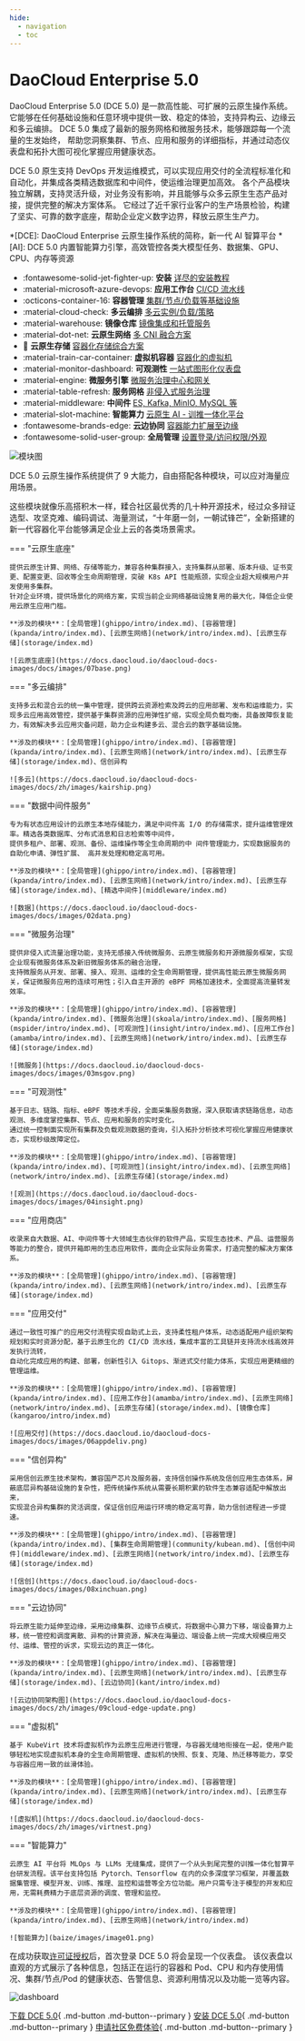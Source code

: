 ```yaml
---
hide:
  - navigation
  - toc
---
```


# DaoCloud Enterprise 5.0

DaoCloud Enterprise 5.0 (DCE 5.0) 是一款高性能、可扩展的云原生操作系统。
它能够在任何基础设施和任意环境中提供一致、稳定的体验，支持异构云、边缘云和多云编排。
DCE 5.0 集成了最新的服务网格和微服务技术，能够跟踪每一个流量的生发始终，
帮助您洞察集群、节点、应用和服务的详细指标，并通过动态仪表盘和拓扑大图可视化掌握应用健康状态。

DCE 5.0 原生支持 DevOps 开发运维模式，可以实现应用交付的全流程标准化和自动化，并集成各类精选数据库和中间件，使运维治理更加高效。
各个产品模块独立解耦，支持灵活升级，对业务没有影响，并且能够与众多云原生生态产品对接，提供完整的解决方案体系。
它经过了近千家行业客户的生产场景检验，构建了坚实、可靠的数字底座，帮助企业定义数字边界，释放云原生生产力。

*[DCE]: DaoCloud Enterprise 云原生操作系统的简称，新一代 AI 智算平台
*[AI]: DCE 5.0 内置智能算力引擎，高效管控各类大模型任务、数据集、GPU、CPU、内存等资源

<div class="grid cards" markdown>

- :fontawesome-solid-jet-fighter-up: **安装** [详尽的安装教程](install/index.md)
- :material-microsoft-azure-devops: **应用工作台** [CI/CD 流水线](amamba/intro/index.md)
- :octicons-container-16: **容器管理** [集群/节点/负载等基础设施](kpanda/intro/index.md)
- :material-cloud-check: **多云编排** [多云实例/负载/策略](kairship/intro/index.md)
- :material-warehouse: **镜像仓库** [镜像集成和托管服务](kangaroo/intro/index.md)
- :material-dot-net: **云原生网络** [多 CNI 融合方案](network/intro/index.md)
- :floppy_disk: **云原生存储** [容器化存储综合方案](storage/index.md)
- :material-train-car-container: **虚拟机容器** [容器化的虚拟机](virtnest/intro/index.md)
- :material-monitor-dashboard: **可观测性** [一站式图形化仪表盘](insight/intro/index.md)
- :material-engine: **微服务引擎** [微服务治理中心和网关](skoala/intro/index.md)
- :material-table-refresh: **服务网格** [非侵入式服务治理](mspider/intro/index.md)
- :material-middleware: **中间件** [ES, Kafka, MinIO, MySQL 等](middleware/index.md)
- :material-slot-machine: **智能算力** [云原生 AI - 训推一体化平台](baize/intro/index.md)
- :fontawesome-brands-edge: **云边协同** [容器能力扩展至边缘](kant/intro/index.md)
- :fontawesome-solid-user-group: **全局管理** [设置登录/访问权限/外观](ghippo/intro/index.md)

</div>

![模块图](https://docs.daocloud.io/daocloud-docs-images/docs/images/dce-modules04.png)

DCE 5.0 云原生操作系统提供了 9 大能力，自由搭配各种模块，可以应对海量应用场景。

这些模块就像乐高搭积木一样，糅合社区最优秀的几十种开源技术，经过众多辩证选型、攻坚克难、编码调试、海量测试，“十年磨一剑，一朝试锋芒”，全新搭建的新一代容器化平台能够满足企业上云的各类场景需求。

=== "云原生底座"

    提供云原生计算、网络、存储等能力，兼容各种集群接入，支持集群从部署、版本升级、证书变更、配置变更、回收等全生命周期管理，突破 K8s API 性能瓶颈，实现企业超大规模用户并发使用多集群。
    针对企业环境，提供场景化的网络方案，实现当前企业网络基础设施复用的最大化，降低企业使用云原生应用门槛。

    **涉及的模块**：[全局管理](ghippo/intro/index.md)、[容器管理](kpanda/intro/index.md)、[云原生网络](network/intro/index.md)、[云原生存储](storage/index.md)

    ![云原生底座](https://docs.daocloud.io/daocloud-docs-images/docs/images/07base.png)

=== "多云编排"

    支持多云和混合云的统一集中管理，提供跨云资源检索及跨云的应用部署、发布和运维能力，实现多云应用高效管控，提供基于集群资源的应用弹性扩缩，实现全局负载均衡，具备故障恢复能力，有效解决多云应用灾备问题，助力企业构建多云、混合云的数字基础设施。

    **涉及的模块**：[全局管理](ghippo/intro/index.md)、[容器管理](kpanda/intro/index.md)、[云原生网络](network/intro/index.md)、[云原生存储](storage/index.md)、信创异构

    ![多云](https://docs.daocloud.io/daocloud-docs-images/docs/zh/images/kairship.png)

=== "数据中间件服务"

    专为有状态应用设计的云原生本地存储能力，满足中间件高 I/O 的存储需求，提升运维管理效率。精选各类数据库、分布式消息和日志检索等中间件，
    提供多租户、部署、观测、备份、运维操作等全生命周期的中 间件管理能力，实现数据服务的自助化申请、弹性扩展、 高并发处理和稳定高可用。

    **涉及的模块**：[全局管理](ghippo/intro/index.md)、[容器管理](kpanda/intro/index.md)、[云原生网络](network/intro/index.md)、[云原生存储](storage/index.md)、[精选中间件](middleware/index.md)

    ![数据](https://docs.daocloud.io/daocloud-docs-images/docs/images/02data.png)

=== "微服务治理"

    提供非侵入式流量治理功能，支持无感接入传统微服务、云原生微服务和开源微服务框架，实现企业现有微服务体系及新旧微服务体系的融合治理，
    支持微服务从开发、部署、接入、观测、运维的全生命周期管理，提供高性能云原生微服务网关，保证微服务应用的连续可用性；引入自主开源的 eBPF 网格加速技术，全面提高流量转发效率。

    **涉及的模块**：[全局管理](ghippo/intro/index.md)、[容器管理](kpanda/intro/index.md)、[微服务治理](skoala/intro/index.md)、[服务网格](mspider/intro/index.md)、[可观测性](insight/intro/index.md)、[应用工作台](amamba/intro/index.md)、[云原生网络](network/intro/index.md)、[云原生存储](storage/index.md)

    ![微服务](https://docs.daocloud.io/daocloud-docs-images/docs/images/03msgov.png)

=== "可观测性"

    基于日志、链路、指标、eBPF 等技术手段，全面采集服务数据，深入获取请求链路信息，动态观测、多维度掌控集群、节点、应用和服务的实时变化，
    通过统一控制面实现所有集群及负载观测数据的查询，引入拓扑分析技术可视化掌握应用健康状态，实现秒级故障定位。

    **涉及的模块**：[全局管理](ghippo/intro/index.md)、[容器管理](kpanda/intro/index.md)、[可观测性](insight/intro/index.md)、[云原生网络](network/intro/index.md)、[云原生存储](storage/index.md)

    ![观测](https://docs.daocloud.io/daocloud-docs-images/docs/images/04insight.png)

=== "应用商店"

    收录来自大数据、AI、中间件等十大领域生态伙伴的软件产品，实现生态技术、产品、运营服务等能力的整合，提供开箱即用的生态应用软件，面向企业实际业务需求，打造完整的解决方案体系。

    **涉及的模块**：[全局管理](ghippo/intro/index.md)、[容器管理](kpanda/intro/index.md)、[云原生网络](network/intro/index.md)、[云原生存储](storage/index.md)

=== "应用交付"

    通过一致性可推广的应用交付流程实现自助式上云，支持柔性租户体系，动态适配用户组织架构规划和实时资源分配，基于云原生化的 CI/CD 流水线，集成丰富的工具链并支持流水线高效并发执行流转，
    自动化完成应用的构建、部署，创新性引入 Gitops、渐进式交付能力体系，实现应用更精细的管理运维。

    **涉及的模块**：[全局管理](ghippo/intro/index.md)、[容器管理](kpanda/intro/index.md)、[应用工作台](amamba/intro/index.md)、[云原生网络](network/intro/index.md)、[云原生存储](storage/index.md)、[镜像仓库](kangaroo/intro/index.md)

    ![应用交付](https://docs.daocloud.io/daocloud-docs-images/docs/images/06appdeliv.png)

=== "信创异构"

    采用信创云原生技术架构，兼容国产芯片及服务器，支持信创操作系统及信创应用生态体系，屏蔽底层异构基础设施的复杂性，把传统操作系统从需要长期积累的软件生态兼容适配中解放出来，
    实现混合异构集群的灵活调度，保证信创应用运行环境的稳定高可靠，助力信创进程进一步提速。

    **涉及的模块**：[全局管理](ghippo/intro/index.md)、[容器管理](kpanda/intro/index.md)、[集群生命周期管理](community/kubean.md)、[信创中间件](middleware/index.md)、[云原生网络](network/intro/index.md)、[云原生存储](storage/index.md)

    ![信创](https://docs.daocloud.io/daocloud-docs-images/docs/images/08xinchuan.png)

=== "云边协同"

    将云原生能力延伸至边缘，采用边缘集群、边缘节点模式，将数据中心算力下移，端设备算力上移，统一管控和调度离散、异构的计算资源，解决在海量边、端设备上统一完成大规模应用交付、运维、管控的诉求，实现云边的真正一体化。

    **涉及的模块**：[全局管理](ghippo/intro/index.md)、[容器管理](kpanda/intro/index.md)、[云原生网络](network/intro/index.md)、[云原生存储](storage/index.md)、[云边协同](kant/intro/index.md)

    ![云边协同架构图](https://docs.daocloud.io/daocloud-docs-images/docs/zh/images/09cloud-edge-update.png)

=== "虚拟机"

    基于 KubeVirt 技术将虚拟机作为云原生应用进行管理，与容器无缝地衔接在一起，使用户能够轻松地实现虚拟机本身的全生命周期管理、虚拟机的快照、恢复、克隆、热迁移等能力，享受与容器应用一致的丝滑体验。

    **涉及的模块**：[全局管理](ghippo/intro/index.md)、[容器管理](kpanda/intro/index.md)、[云原生网络](network/intro/index.md)、[云原生存储](storage/index.md)

    ![虚拟机](https://docs.daocloud.io/daocloud-docs-images/docs/zh/images/virtnest.png)

=== "智能算力"

    云原生 AI 平台将 MLOps 与 LLMs 无缝集成，提供了一个从头到尾完整的训推一体化智算平台研发流程。该平台支持包括 Pytorch、Tensorflow 在内的众多深度学习框架，并覆盖数据集管理、模型开发、训练、推理、监控和运营等全方位功能。用户只需专注于模型的开发和应用，无需耗费精力于底层资源的调度、管理和监控。

    **涉及的模块**：[全局管理](ghippo/intro/index.md)、[容器管理](kpanda/intro/index.md)、[云原生网络](network/intro/index.md)

    ![智能算力](baize/images/image01.png)

在成功获取[许可证授权](./dce/license0.md)后，首次登录 DCE 5.0 将会呈现一个仪表盘。
该仪表盘以直观的方式展示了各种信息，包括正在运行的容器和 Pod、CPU 和内存使用情况、集群/节点/Pod 的健康状态、告警信息、资源利用情况以及功能一览等内容。

![dashboard](https://docs.daocloud.io/daocloud-docs-images/docs/zh/docs/dce/images/ipavo.png)

[下载 DCE 5.0](download/index.md){ .md-button .md-button--primary }
[安装 DCE 5.0](install/index.md){ .md-button .md-button--primary }
[申请社区免费体验](./dce/license0.md){ .md-button .md-button--primary }
